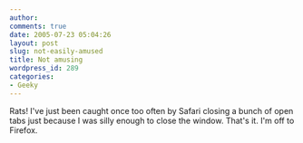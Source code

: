 ```yaml
---
author:
comments: true
date: 2005-07-23 05:04:26
layout: post
slug: not-easily-amused
title: Not amusing
wordpress_id: 289
categories:
- Geeky
---
```


Rats! I've just been caught once too often by Safari closing a bunch of open tabs just because I was silly enough to close the window. That's it. I'm off to Firefox.
